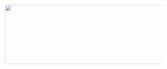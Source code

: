 
<p>
  <code><img height="190px" width="790px" src="https://media.giphy.com/media/ko7twHhomhk8E/giphy.gif"></code> 
</p>






<!-- ## :paperclip: How to reach me:

<span>
<a href="https://www.linkedin.com/in/soledad-petrino/" ><img width="5%" src="https://github.com/soledadpetrino/soledadpetrino/blob/main/logos/linkedin.png">
<a href="mailto:soledadpetrino@gmail.com" ><img width="5%" src="https://github.com/soledadpetrino/soledadpetrino/blob/main/logos/gmail.png">
</span> -->
